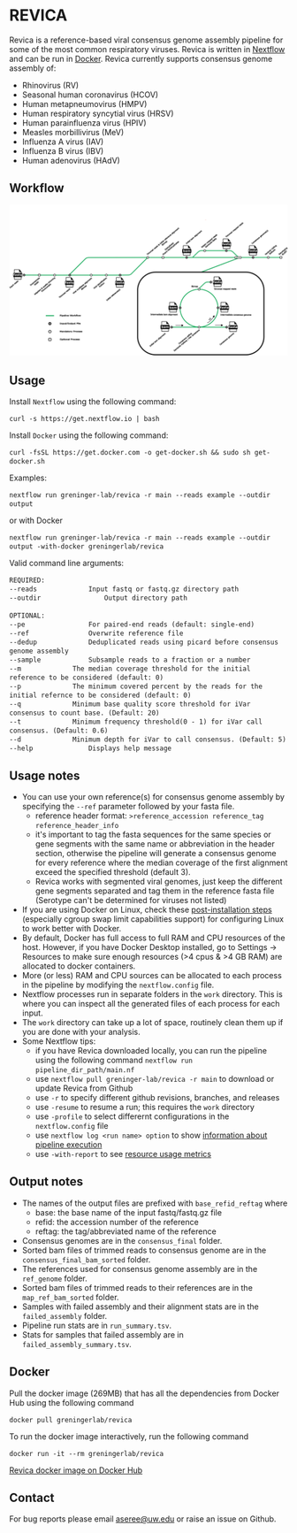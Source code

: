 # REVICA

Revica is a reference-based viral consensus genome assembly pipeline for some of the most common respiratory viruses. Revica is written in [Nextflow](https://www.nextflow.io/) and can be run in [Docker](https://docs.docker.com/get-docker/). Revica currently supports consensus genome assembly of:
- Rhinovirus (RV)
- Seasonal human coronavirus (HCOV)
- Human metapneumovirus (HMPV)
- Human respiratory syncytial virus (HRSV)
- Human parainfluenza virus (HPIV)
- Measles morbillivirus (MeV)
- Influenza A virus (IAV)
- Influenza B virus (IBV)
- Human adenovirus (HAdV)

## Workflow
![Workflow](revica_workflow.png)

## Usage
Install `Nextflow` using the following command:

	curl -s https://get.nextflow.io | bash

Install `Docker` using the following command:

	curl -fsSL https://get.docker.com -o get-docker.sh && sudo sh get-docker.sh

Examples:

	nextflow run greninger-lab/revica -r main --reads example --outdir output

or with Docker

	nextflow run greninger-lab/revica -r main --reads example --outdir output -with-docker greningerlab/revica
	
Valid command line arguments:

	REQUIRED:
	--reads				Input fastq or fastq.gz directory path
	--outdir		        Output directory path

	OPTIONAL:
	--pe				For paired-end reads (default: single-end)
	--ref				Overwrite reference file
	--dedup				Deduplicated reads using picard before consensus genome assembly
	--sample			Subsample reads to a fraction or a number
	--m				The median coverage threshold for the initial reference to be considered (default: 0)
	--p				The minimum covered percent by the reads for the initial refernce to be considered (default: 0)
	--q				Minimum base quality score threshold for iVar consensus to count base. (Default: 20)
	--t				Minimum frequency threshold(0 - 1) for iVar call consensus. (Default: 0.6)
	--d				Minimum depth for iVar to call consensus. (Default: 5)
	--help				Displays help message

## Usage notes
- You can use your own reference(s) for consensus genome assembly by specifying the `--ref` parameter followed by your fasta file. 
	- reference header format: `>reference_accession reference_tag reference_header_info`
	- it's important to tag the fasta sequences for the same species or gene segments with the same name or abbreviation in the header section, otherwise the pipeline
	will generate a consensus genome for every reference where the median coverage of the first alignment exceed the specified threshold (default 3).  
	- Revica works with segmented viral genomes, just keep the different gene segments separated and tag them in the reference fasta file (Serotype can't be determined for viruses not listed)
- If you are using Docker on Linux, check these [post-installation steps](https://docs.docker.com/engine/install/linux-postinstall/) (especially cgroup swap limit capabilities support) for configuring Linux to work better with Docker. 
- By default, Docker has full access to full RAM and CPU resources of the host. However, if you have Docker Desktop installed, go to Settings -> Resources to make sure enough resources (>4 cpus & >4 GB RAM) are allocated to docker containers. 
- More (or less) RAM and CPU sources can be allocated to each process in the pipeline by modifying the `nextflow.config` file.
- Nextflow processes run in separate folders in the `work` directory. This is where you can inspect all the generated files of each process for each input. 
- The `work` directory can take up a lot of space, routinely clean them up if you are done with your analysis. 
- Some Nextflow tips:
	- if you have Revica downloaded locally, you can run the pipeline using the following command
	`nextflow run pipeline_dir_path/main.nf`
	- use `nextflow pull greninger-lab/revica -r main` to download or update Revica from Github
	- use `-r` to specify different github revisions, branches, and releases
	- use `-resume` to resume a run; this requires the `work` directory
	- use `-profile` to select differernt configurations in the `nextflow.config` file
	- use `nextflow log <run name> option` to show [information about pipeline execution](https://www.nextflow.io/docs/latest/tracing.html)
	- use `-with-report` to see [resource usage metrics](https://www.nextflow.io/docs/latest/metrics.html)


## Output notes
- The names of the output files are prefixed with `base_refid_reftag` where
	- base: the base name of the input fastq/fastq.gz file
	- refid: the accession number of the reference
	- reftag: the tag/abbreviated name of the reference
- Consensus genomes are in the `consensus_final` folder.
- Sorted bam files of trimmed reads to consensus genome are in the `consensus_final_bam_sorted` folder.
- The references used for consensus genome assembly are in the `ref_genome` folder.
- Sorted bam files of trimmed reads to their references are in the `map_ref_bam_sorted` folder.
- Samples with failed assembly and their alignment stats are in the `failed_assembly` folder. 
- Pipeline run stats are in `run_summary.tsv`.
- Stats for samples that failed assembly are in `failed_assembly_summary.tsv`.

## Docker
Pull the docker image (269MB) that has all the dependencies from Docker Hub using the following command

	docker pull greningerlab/revica

To run the docker image interactively, run the following command

	docker run -it --rm greningerlab/revica

[Revica docker image on Docker Hub](https://hub.docker.com/repository/docker/greningerlab/revica) 

## Contact
For bug reports please email aseree@uw.edu or raise an issue on Github.
